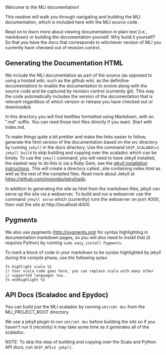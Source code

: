 Welcome to the MLI documentation!

This readme will walk you through navigating and building the MLI documentation, which is included here with the MLI source code. 

Read on to learn more about viewing documentation in plain text (i.e., markdown) or building the documentation yourself. Why build it yourself? So that you have the docs that corresponds to whichever version of MLI you currently have checked out of revision control.

## Generating the Documentation HTML

We include the MLI documentation as part of the source (as opposed to using a hosted wiki, such as the github wiki, as the definitive documentation) to enable the documentation to evolve along with the source code and be captured by revision control (currently git). This way the code automatically includes the version of the documentation that is relevant regardless of which version or release you have checked out or downloaded.

In this directory you will find textfiles formatted using Markdown, with an ".md" suffix. You can read those text files directly if you want. Start with index.md.

To make things quite a bit prettier and make the links easier to follow, generate the html version of the documentation based on the src directory by running `jekyll` in the docs directory. Use the command `SKIP_SCALADOC=1 jekyll build` to skip building and copying over the scaladoc which can be timely. To use the `jekyll` command, you will need to have Jekyll installed, the easiest way to do this is via a Ruby Gem, see the [jekyll installation instructions](https://github.com/mojombo/jekyll/wiki/install). This will create a directory called _site containing index.html as well as the rest of the compiled files. Read more about Jekyll at https://github.com/mojombo/jekyll/wiki.

In addition to generating the site as html from the markdown files, jekyll can serve up the site via a webserver. To build and run a webserver use the command `jekyll serve` which (currently) runs the webserver on port 4000, then visit the site at http://localhost:4000.

## Pygments

We also use pygments (http://pygments.org) for syntax highlighting in documentation markdown pages, so you will also need to install that (it requires Python) by running `sudo easy_install Pygments`.

To mark a block of code in your markdown to be syntax highlighted by jekyll during the compile phase, use the following sytax:

    {% highlight scala %}
    // Your scala code goes here, you can replace scala with many other
    // supported languages too.
    {% endhighlight %}

## API Docs (Scaladoc and Epydoc)

You can build just the MLI scaladoc by running `sbt/sbt doc` from the MLI_PROJECT_ROOT directory.

We use a jekyll plugin to run `sbt/sbt doc` before building the site so if you haven't run it (recently) it may take some time as it generates all of the scaladoc.

NOTE: To skip the step of building and copying over the Scala and Python API docs, run `SKIP_API=1 jekyll`.

